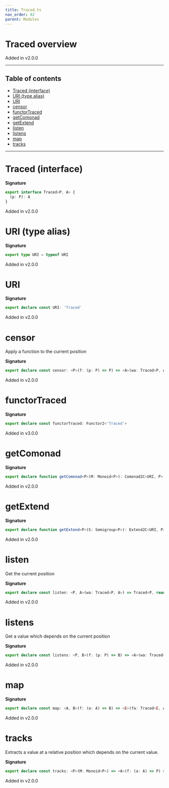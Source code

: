 ```yaml
---
title: Traced.ts
nav_order: 82
parent: Modules
---
```


# Traced overview

Added in v2.0.0

---

<h2 class="text-delta">Table of contents</h2>

- [Traced (interface)](#traced-interface)
- [URI (type alias)](#uri-type-alias)
- [URI](#uri)
- [censor](#censor)
- [functorTraced](#functortraced)
- [getComonad](#getcomonad)
- [getExtend](#getextend)
- [listen](#listen)
- [listens](#listens)
- [map](#map)
- [tracks](#tracks)

---

# Traced (interface)

**Signature**

```ts
export interface Traced<P, A> {
  (p: P): A
}
```

Added in v2.0.0

# URI (type alias)

**Signature**

```ts
export type URI = typeof URI
```

Added in v2.0.0

# URI

**Signature**

```ts
export declare const URI: 'Traced'
```

Added in v2.0.0

# censor

Apply a function to the current position

**Signature**

```ts
export declare const censor: <P>(f: (p: P) => P) => <A>(wa: Traced<P, A>) => Traced<P, A>
```

Added in v2.0.0

# functorTraced

**Signature**

```ts
export declare const functorTraced: Functor2<'Traced'>
```

Added in v3.0.0

# getComonad

**Signature**

```ts
export declare function getComonad<P>(M: Monoid<P>): Comonad2C<URI, P>
```

Added in v2.0.0

# getExtend

**Signature**

```ts
export declare function getExtend<P>(S: Semigroup<P>): Extend2C<URI, P>
```

Added in v2.0.0

# listen

Get the current position

**Signature**

```ts
export declare const listen: <P, A>(wa: Traced<P, A>) => Traced<P, readonly [A, P]>
```

Added in v2.0.0

# listens

Get a value which depends on the current position

**Signature**

```ts
export declare const listens: <P, B>(f: (p: P) => B) => <A>(wa: Traced<P, A>) => Traced<P, readonly [A, B]>
```

Added in v2.0.0

# map

**Signature**

```ts
export declare const map: <A, B>(f: (a: A) => B) => <E>(fa: Traced<E, A>) => Traced<E, B>
```

Added in v2.0.0

# tracks

Extracts a value at a relative position which depends on the current value.

**Signature**

```ts
export declare const tracks: <P>(M: Monoid<P>) => <A>(f: (a: A) => P) => (wa: Traced<P, A>) => A
```

Added in v2.0.0
